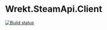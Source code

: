 # Wrekt.SteamApi.Client

[![Build status](https://ci.appveyor.com/api/projects/status/j1uxvcdtb4h2h48a?svg=true)](https://ci.appveyor.com/project/onatm/wrekt-steamapi-client)